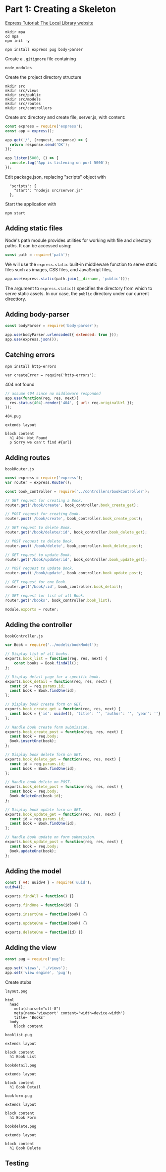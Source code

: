 # Part 1: Creating a Skeleton

[Express Tutorial: The Local Library website](https://developer.mozilla.org/en-US/docs/Learn/Server-side/Express_Nodejs/Tutorial_local_library_website)

```
mkdir mpa
cd mpa
npm init -y
```

```
npm install express pug body-parser
```

Create a `.gitignore` file containing

```
node_modules
```

Create the project directory structure

```
mkdir src
mkdir src/views
mkdir src/public
mkdir src/models
mkdir src/routes
mkdir src/controllers
```

Create src directory and create file, server.js, with content:
```js
const express = require('express');
const app = express();

app.get('/', (request, response) => {
  return response.send('OK');
});

app.listen(5000, () => {
  console.log('App is listening on port 5000');
});
```

Edit package.json, replacing "scripts" object with
```
  "scripts": {
    "start": "nodejs src/server.js"
  },
```

Start the application with

```
npm start
```

## Adding static files

Node's path module provides utilities for working with file and directory paths. It can be accessed using:

```js
const path = require('path');
```

We will use the `express.static` built-in middleware function to serve static files such as images, CSS files, and JavaScript files, 

```js
app.use(express.static(path.join(__dirname, 'public')));
```
The argument to `express.static()` specifies the directory from which to serve static assets. In our case, the `public` directory under our current directtory.


## Adding body-parser

```js
const bodyParser = require('body-parser');
```

```js
app.use(bodyParser.urlencoded({ extended: true }));
app.use(express.json());
```

## Catching errors

`
npm install http-errors
`

`
var createError = require('http-errors');
`

404 not found

```js
// assume 404 since no middleware responded
app.use(function(req, res, next){
  res.status(404).render('404', { url: req.originalUrl });
});
```

`404.pug`

```
extends layout

block content
  h1 404: Not Found
  p Sorry we can't find #{url}
```

## Adding routes
`bookRouter.js`

```js
const express = require('express');
var router = express.Router();

const book_controller = require('../controllers/bookController'); 

// GET request for creating a Book.
router.get('/book/create', book_controller.book_create_get);

// POST request for creating Book.
router.post('/book/create', book_controller.book_create_post);

// GET request to delete Book.
router.get('/book/delete/:id', book_controller.book_delete_get);

// POST request to delete Book.
router.post('/book/delete', book_controller.book_delete_post);

// GET request to update Book.
router.get('/book/update/:id', book_controller.book_update_get);

// POST request to update Book.
router.post('/book/update', book_controller.book_update_post);

// GET request for one Book.
router.get('/book/:id', book_controller.book_detail);

// GET request for list of all Book.
router.get('/books', book_controller.book_list);

module.exports = router;
```


## Adding the controller

`bookController.js`

```js
var Book = require('../models/bookModel');

// Display list of all books.
exports.book_list = function(req, res, next) {
    const books = Book.findAll();
};

// Display detail page for a specific book.
exports.book_detail = function(req, res, next) {
  const id = req.params.id;
  const book = Book.findOne(id);
};

// Display book create form on GET.
exports.book_create_get = function(req, res, next) {
  const book = {'id': uuidv4(), 'title': '', 'author': '', 'year': ''};
};

// Handle book create form submission.
exports.book_create_post = function(req, res, next) {
  const book = req.body;
  Book.insertOne(book);
};

// Display book delete form on GET.
exports.book_delete_get = function(req, res, next) {
  const id = req.params.id;
  const book = Book.findOne(id);
};

// Handle book delete on POST.
exports.book_delete_post = function(req, res, next) {
  const book = req.body;
  Book.deleteOne(book.id);
};

// Display book update form on GET.
exports.book_update_get = function(req, res, next) {
  const id = req.params.id;
  const book = Book.findOne(id);
};

// Handle book update on form submission.
exports.book_update_post = function(req, res, next) {
  const book = req.body;
  Book.updateOne(book);
};
```

## Adding the model

```js
const { v4: uuidv4 } = require('uuid');
uuidv4();
```

```js
exports.findAll = function() {}

exports.findOne = function(id) {}

exports.insertOne = function(book) {}

exports.updateOne = function(book) {}

exports.deleteOne = function(id) {}
```

## Adding the view

```js
const pug = require('pug');
```

```js
app.set('views', './views');
app.set('view engine', 'pug');
```

Create stubs

`layout.pug`

```
html
  head
    meta(charset="utf-8")
    meta(name='viewport' content='width=device-width')
    title= 'Books'
  body
    block content
```

`booklist.pug`

```
extends layout

block content
  h1 Book List
```

`bookdetail.pug`

```
extends layout

block content
  h1 Book Detail
```

`bookform.pug`

```
extends layout

block content
  h1 Book Form
```

`bookdelete.pug`

```
extends layout

block content
  h1 Book Delete
```

## Testing 